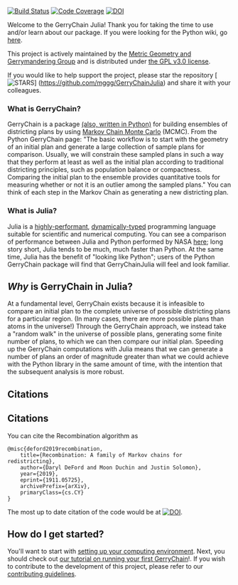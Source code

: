 
[![Build Status](https://api.travis-ci.com/mggg/GerryChainJulia.svg?branch=main)](https://travis-ci.com/mggg/GerryChainJulia)
[![Code Coverage](https://codecov.io/gh/mggg/GerryChainJulia/branch/main/graph/badge.svg)](https://codecov.io/gh/mggg/GerryChainJulia/branch/main)
[![DOI](https://zenodo.org/badge/239854101.svg)](https://zenodo.org/badge/latestdoi/239854101)

Welcome to the GerryChain Julia! Thank you for taking the time to use and/or
learn about our package. If you were looking for the Python wiki, go [here](https://gerrychain.readthedocs.io/).

This project is actively maintained by the [Metric Geometry
and Gerrymandering Group](https://mggg.org/) and is distributed under [the GPL v3.0 license](https://github.com/mggg/GerryChainJulia/blob/main/LICENSE).

If you would like to help support the project, please star the repository
[![STARS](https://img.shields.io/github/stars/mggg/GerryChainJulia?style=social)]
(https://github.com/mggg/GerryChainJulia) and share it with your colleagues.

### What is GerryChain?

GerryChain is a package [(also, written in Python)](https://github.com/mggg/GerryChain) for building ensembles of districting plans by using [Markov Chain Monte Carlo](https://en.wikipedia.org/wiki/Markov_chain_Monte_Carlo) (MCMC). From the Python GerryChain page: "The basic workflow is to start with the geometry of an initial plan and generate a large collection of sample plans for comparison. Usually, we will constrain these sampled plans in such a way that they perform at least as well as the initial plan according to traditional districting principles, such as population balance or compactness. Comparing the initial plan to the ensemble provides quantitative tools for measuring whether or not it is an outlier among the sampled plans." You can think of each step in the Markov Chain as generating a new districting plan.

### What is Julia?

Julia is a [highly-performant](https://julialang.org/benchmarks/), [dynamically-typed](https://docs.julialang.org/en/v1/manual/types/) programming language suitable for scientific and numerical computing. You can see a comparison of performance between Julia and Python performed by NASA [here](https://modelingguru.nasa.gov/docs/DOC-2783); long story short, Julia tends to be much, much faster than Python. At the same time, Julia has the benefit of "looking like Python"; users of the Python GerryChain package will find that GerryChainJulia will feel and look familiar.

## _Why_ is GerryChain in Julia?

At a fundamental level, GerryChain exists because it is infeasible to compare an initial plan to the complete universe of possible districting plans for a particular region. (In many cases, there are more possible plans than atoms in the universe!) Through the GerryChain approach, we instead take a "random walk" in the universe of possible plans, generating some finite number of plans, to which we can then compare our initial plan. Speeding up the GerryChain computations with Julia means that we can generate a number of plans an order of magnitude greater than what we could achieve with the Python library in the same amount of time, with the intention that the subsequent analysis is more robust.

## Citations

## Citations
You can cite the Recombination algorithm as
```
@misc{deford2019recombination,
    title={Recombination: A family of Markov chains for redistricting},
    author={Daryl DeFord and Moon Duchin and Justin Solomon},
    year={2019},
    eprint={1911.05725},
    archivePrefix={arXiv},
    primaryClass={cs.CY}
}
```

The most up to date citation of the code would be at [![DOI](https://zenodo.org/badge/239854101.svg)](https://zenodo.org/badge/latestdoi/239854101).

## How do I get started?

You'll want to start with [setting up your computing environment](installation.md). Next, you should check out [our tutorial on running your first GerryChain](getting_started.md)!. If you wish to contribute to the development of this project, please refer to our [contributing guidelines](https://github.com/mggg/GerryChainJulia/blob/main/CONTRIBUTING.md).
